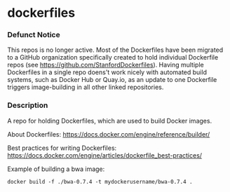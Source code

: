 # dockerfiles

### Defunct Notice
This repos is no longer active. Most of the Dockerfiles have been migrated to a GitHub organization specifically created to hold individual Dockerfile repos (see https://github.com/StanfordDockerfiles). Having multiple Dockerfiles in a single repo doens't work nicely with automated build systems, such as Docker Hub or Quay.io, as an update to one Dockerfile triggers image-building in all other linked repositories. 


### Description
A repo for holding Dockerfiles, which are used to build Docker images.

About Dockerfiles: https://docs.docker.com/engine/reference/builder/

Best practices for writing Dockerfiles: https://docs.docker.com/engine/articles/dockerfile_best-practices/

Example of building a bwa image:
  
`docker build -f ./bwa-0.7.4 -t mydockerusername/bwa-0.7.4 .`
